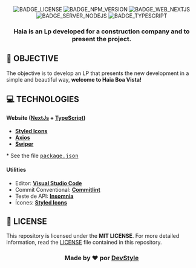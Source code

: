 

<div align="center">

![BADGE_LICENSE] ![BADGE_NPM_VERSION] ![BADGE_WEB_NEXTJS] ![BADGE_SERVER_NODEJS] ![BADGE_TYPESCRIPT]

</div>

<h3 align="center">

Haia is an Lp developed for a construction company and to present the project.

</h3>

## **🚀 OBJECTIVE**

The objective is to develop an LP that presents the new development in a simple and beautiful way, **welcome to Haia Boa Vista!**

<!-- 
  ...
  Local Reservado para o GIF do projeto rodando.
  ...
-->
## **💻 TECHNOLOGIES**


#### **Website** ([NextJs][nextjs] + [TypeScript][typescript])

  - **[Styled Icons][Styled_icons]**
  - **[Axios][axios]**
  - **[Swiper][swiper]**


  \* See the file <kbd>[package.json](./package.json)</kbd>

#### **Utilities**

- Editor: **[Visual Studio Code][vscode]**
- Commit Conventional: **[Commitlint][commitlint]**
- Teste de API: **[Insomnia][insomnia]**
- Ícones: **[Styled Icons][Styled_icons]**

## **📜 LICENSE**

This repository is licensed under the **MIT LICENSE**. For more detailed information, read the [LICENSE](./LICENSE) file contained in this repository.

<h3 align="center">
Made by ❤️ por <a href="https://github.com/DevStyleDigital/">DevStyle</a>
<br><br>
</h3>

<!-- Badges -->

[BADGE_LICENSE]: https://img.shields.io/github/license/x0n4d0/ecoleta


[BADGE_NPM_VERSION]: https://img.shields.io/badge/npm-6.14.4-red

[BADGE_WEB_NEXTJS]: https://img.shields.io/badge/web-nextjs-blue


[BADGE_SERVER_NODEJS]: https://img.shields.io/badge/server-nodejs-important

[BADGE_STARS]: https://img.shields.io/github/stars/AfonsoBezerra/TyMovies?style=social

[BADGE_FORKS]: https://img.shields.io/github/forks/AfonsoBezerra/TyMovies?style=social

[BADGE_TYPESCRIPT]: https://badges.frapsoft.com/typescript/code/typescript.png?v=101

[BADGE_OPEN_SOURCE]: https://badges.frapsoft.com/os/v1/open-source.png?v=103

<!-- Techs -->

[nextjs]: https://nextjs.org/

[typescript]: https://www.typescriptlang.org/

[node]: https://nodejs.org/en/


[themoviedb]: https://www.themoviedb.org/

[vscode]: https://code.visualstudio.com/

[react_native]: http://www.reactnative.com/

[vscode_sqlite_extension]: https://marketplace.visualstudio.com/items?itemName=alexcvzz.vscode-sqlite

[commitlint]: https://github.com/conventional-changelog/commitlint

[insomnia]: https://insomnia.rest/

[Styled_icons]: https://styled-icons.dev/

[axios]: https://github.com/axios/axios

[BigHeads]: https://bigheads.io/

[firebase]: https://firebase.google.com/?hl=pt

[nookies]: https://github.com/maticzav/nookies

[swiper]: https://swiperjs.com/

[babel]: https://babeljs.io/

[font_roboto]: https://fonts.google.com/specimen/Roboto

[asdf]: https://github.com/asdf-vm/asdf

[yarn]: https://classic.yarnpkg.com/en/docs/install/#debian-stable

